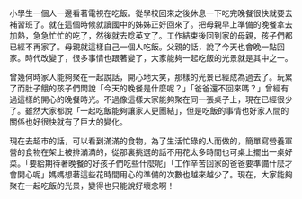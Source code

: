 小學生一個人一邊看著電視在吃飯。從學校回來之後休息一下吃完晚餐很快就要去補習班了。就在這個時候就讀國中的姊姊正好回來了。把母親早上準備的晚餐拿去加熱，急急忙忙的吃了，然後就去唸英文了。工作結束後回到家的母親，孩子們都已經不再家了。母親就這樣自己一個人吃飯。父親的話，說了今天也會晚一點回家。時代改變了，很多事情也跟著變了，大家能夠一起吃飯的光景就是其中之一。

曾幾何時家人能夠聚在一起說話，開心地大笑，那樣的光景已經成為過去了。玩累了而肚子餓的孩子們問說「今天的晚餐是什麼呢？」「爸爸還不回來嗎？」曾經有過這樣的開心的晚餐時光。不過像這樣大家能夠聚在同一張桌子上，現在已經很少了。雖然大家都說「一起吃飯能夠讓家人更團結」，但是吃飯的事情也好家人間的關係也好很快就有了巨大的變化。

現在去超市的話，可以看到滿滿的食物，為了生活忙碌的人而做的，簡單寫營養軍營的食物在架上被排滿滿的，從那裏挑選的話不用花太多時間也可桌上擺出一桌好菜。「要給期待著晚餐的好孩子們吃些什麼呢」「工作辛苦回家的爸爸要準備什麼才會開心呢」媽媽想著這些花時間用心的準備的次數也越來越少了。現在，大家能夠聚在一起吃飯的光景，變得也只能說好壞念啊！